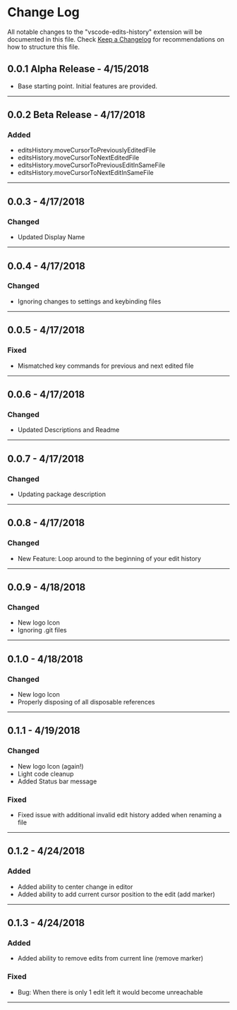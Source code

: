 # Change Log

All notable changes to the "vscode-edits-history" extension will be documented in this file.
Check [Keep a Changelog](http://keepachangelog.com/) for recommendations on how to structure this file.

## 0.0.1 Alpha Release - 4/15/2018

- Base starting point. Initial features are provided.

-----------------------------------------------------------------------------------------------------------

## 0.0.2 Beta Release - 4/17/2018

### Added

- editsHistory.moveCursorToPreviouslyEditedFile
- editsHistory.moveCursorToNextEditedFile
- editsHistory.moveCursorToPreviousEditInSameFile
- editsHistory.moveCursorToNextEditInSameFile

-----------------------------------------------------------------------------------------------------------

## 0.0.3 - 4/17/2018

### Changed

- Updated Display Name

-----------------------------------------------------------------------------------------------------------

## 0.0.4 - 4/17/2018

### Changed

- Ignoring changes to settings and keybinding files

-----------------------------------------------------------------------------------------------------------

## 0.0.5 - 4/17/2018

### Fixed

- Mismatched key commands for previous and next edited file

-----------------------------------------------------------------------------------------------------------

## 0.0.6 - 4/17/2018

### Changed

- Updated Descriptions and Readme

-----------------------------------------------------------------------------------------------------------

## 0.0.7 - 4/17/2018

### Changed

- Updating package description

-----------------------------------------------------------------------------------------------------------

## 0.0.8 - 4/17/2018

### Changed

- New Feature: Loop around to the beginning of your edit history

-----------------------------------------------------------------------------------------------------------

## 0.0.9 - 4/18/2018

### Changed

- New logo Icon
- Ignoring .git files

-----------------------------------------------------------------------------------------------------------

## 0.1.0 - 4/18/2018

### Changed

- New logo Icon
- Properly disposing of all disposable references

-----------------------------------------------------------------------------------------------------------

## 0.1.1 - 4/19/2018

### Changed

- New logo Icon (again!)
- Light code cleanup
- Added Status bar message

### Fixed

- Fixed issue with additional invalid edit history added when renaming a file

-----------------------------------------------------------------------------------------------------------

## 0.1.2 - 4/24/2018

### Added

- Added ability to center change in editor
- Added ability to add current cursor position to the edit  (add marker)

-----------------------------------------------------------------------------------------------------------
## 0.1.3 - 4/24/2018

### Added

- Added ability to remove edits from current line (remove marker)

### Fixed

- Bug: When there is only 1 edit left it would become unreachable

-----------------------------------------------------------------------------------------------------------